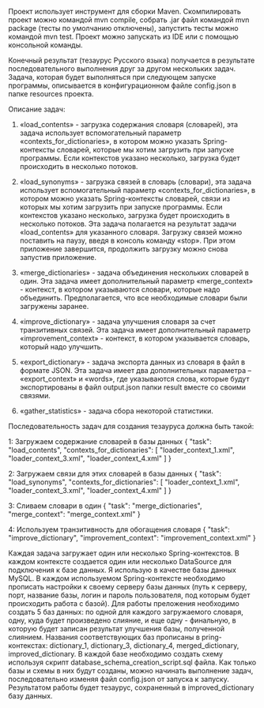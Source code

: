 Проект использует инструмент для сборки Maven.
Скомпилировать проект можно командой mvn compile, собрать .jar файл командой mvn package (тесты по умолчанию отключены), 
запустить тесты можно командой mvn test. Проект можно запускать из IDE или с помощью консольной команды.

Конечный результат (тезаурус Русского языка) получается в результате последовательного выполнения друг за другом нескольких задач.
Задача, которая будет выполняться при следующем запуске программы, описывается в конфигурационном файле config.json в папке resources проекта.

Описание задач:

1)  «load_contents» - загрузка содержания словаря (словарей), эта задача 
	использует вспомогательный параметр «contexts_for_dictionaries», в 
	котором можно указать Spring-контексты словарей, которые мы 
	хотим загрузить при запуске программы. Если контекстов указано 
	несколько, загрузка будет происходить в несколько потоков.

2)  «load_synonyms» - загрузка связей в словарь (словари), эта задача 
	использует вспомогательный параметр «contexts_for_dictionaries», в 
	котором можно указать Spring-контексты словарей, связи из 
	которых мы хотим загрузить при запуске программы. Если 
	контекстов указано несколько, загрузка будет происходить в 
	несколько потоков. Эта задача полагается на результат задачи 
	«load_contents» для указанного словаря. Загрузку связей можно 
	поставить на паузу, введя в консоль команду «stop». При этом 
	приложение завершится, продолжить загрузку можно снова 
	запустив приложение.
	
3)  «merge_dictionaries» - задача объединения нескольких словарей в 
	один. Эта задача имеет дополнительный параметр «merge_context» - 
	контекст, в котором указываются словари, которые надо 
	объединить. Предполагается, что все необходимые словари были 
	загружены заранее.
	
4)  «improve_dictionary» - задача улучшения словаря за счет 
	транзитивных связей. Эта задача имеет дополнительный параметр 
	«improvement_context» - контекст, в котором указывается словарь, 
	который надо улучшить.
	
5)  «export_dictionary» - задача экспорта данных из словаря в файл в 
	формате JSON. Эта задача имеет два дополнительных параметра – 
	«export_context» и «words», где указываются слова, которые будут 
	экспортированы в файл output.json папки result вместе со своими связями.
	
6)  «gather_statistics» - задача сбора некоторой статистики.

Последовательность задач для создания тезауруса должна быть такой:

1: Загружаем содержание словарей в базы данных
{
	"task": "load_contents",
	"contexts_for_dictionaries": [
		"loader_context_1.xml",
		"loader_context_3.xml",
		"loader_context_4.xml"
	]
}

2: Загружаем связи для этих словарей в базы данных
{
	"task": "load_synonyms",
	"contexts_for_dictionaries": [
		"loader_context_1.xml",
		"loader_context_3.xml",
		"loader_context_4.xml"
	]
}

3: Сливаем словари в один
{
	"task": "merge_dictionaries",
	"merge_context": "merge_context.xml"
}

4: Используем транзитивность для обогащения словаря
{
	"task": "improve_dictionary",
	"improvement_context": "improvement_context.xml"
}

Каждая задача загружает один или несколько Spring-контекстов. В каждом контексте создается один или несколько DataSource для подключения к базе
данных. Я использую в качестве базы данных MySQL. В каждом используемом Spring-контексте необходимо прописать настройки к своему серверу базы данных
(путь к серверу, порт, название базы, логин и пароль пользователя, под которым будет происходить работа с базой).
Для работы преложения необходимо создать 5 баз данных: по одной для каждого загружаемого словаря, одну, куда будет произведено слияние, и еще одну -
финальную, в которую будет записан результат улучшения базы, полученной слиянием. Названия соответствующих баз прописаны в pring-контекстах:
dictionary_1, dictionary_3, dictionary_4, merged_dictionary, improved_dictionary. В каждой базе необходимо создать схему используя скрипт
database_schema_creation_script.sql файла.
Как только базы и схемы в них будут созданы, можно начинать выполнение задач, последовательно изменяя файл config.json от запуска к запуску.
Результатом работы будет тезаурус, сохраненный в improved_dictionary базу данных.